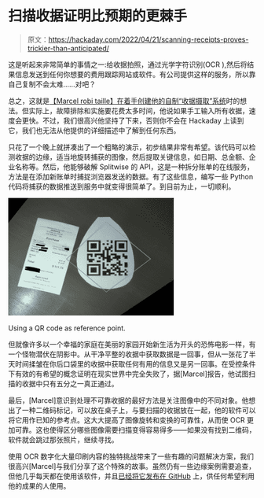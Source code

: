 # 扫描收据证明比预期的更棘手

> 原文：<https://hackaday.com/2022/04/21/scanning-receipts-proves-trickier-than-anticipated/>

这是听起来非常简单的事情之一:给收据拍照，通过光学字符识别(OCR ),然后将结果信息发送到任何你想要的费用跟踪网站或软件。有公司提供这样的服务，所以靠自己复制不会太难……对吧？

总之，这就是[【Marcel robi taille】在着手创建他的自制“收据摄取”系统](https://blog.marcelrobitaille.me/receipt-ingestion/)时的想法。但实际上，故障排除和实施要花费太多时间，他说如果手工输入所有收据，速度会更快。不过，我们很高兴他坚持了下来，否则你不会在 Hackaday 上读到它，我们也无法从他提供的详细描述中了解到任何东西。

只花了一个晚上就拼凑出了一个粗略的演示，初步结果非常有希望。该代码可以检测收据的边缘，适当地旋转捕获的图像，然后提取关键信息，如日期、总金额、企业名称等。然后，他能够破解 Splitwise 的 API，这是一种拆分账单的在线服务，方法是在添加新账单时捕捉浏览器发送的数据。有了这些信息，编写一些 Python 代码将捕获的数据推送到服务中就变得很简单了。到目前为止，一切顺利。

[![](img/63da576889c3d4233f14a1a39d154d78.png)](https://hackaday.com/wp-content/uploads/2022/04/receiptscan_detail.png)

Using a QR code as reference point.

但就像许多以一个幸福的家庭在美丽的家园开始新生活为开头的恐怖电影一样，有一个怪物潜伏在阴影中。从干净平整的收据中获取数据是一回事，但从一张花了半天时间揉皱在你后口袋里的收据中获取任何有用的信息又是另一回事。在受控条件下有效的有希望的概念证明在现实世界中完全失败了，据[Marcel]报告，他试图扫描的收据中只有五分之一真正通过。

最后，[Marcel]意识到处理不可靠收据的最好方法是关注图像中的不同对象。他想出了一种二维码标记，可以放在桌子上，与要扫描的收据放在一起，他的软件可以将它用作已知的参考点。这大大提高了图像旋转和变换的可靠性，从而使 OCR 更加可靠。这也使得区分哪些图像需要扫描变得容易得多——如果没有找到二维码，软件就会跳过那张照片，继续寻找。

使用 OCR 数字化大量印刷内容的独特挑战带来了一些有趣的问题解决方案，我们很高兴[Marcel]与我们分享了这个特殊的故事。虽然仍有一些边缘案例需要追查，但他几乎每天都在使用该软件，并且[已经将它发布在 GitHub](https://github.com/MarcelRobitaille/Receipt-Ingestion) 上，供任何希望利用他的成果的人使用。